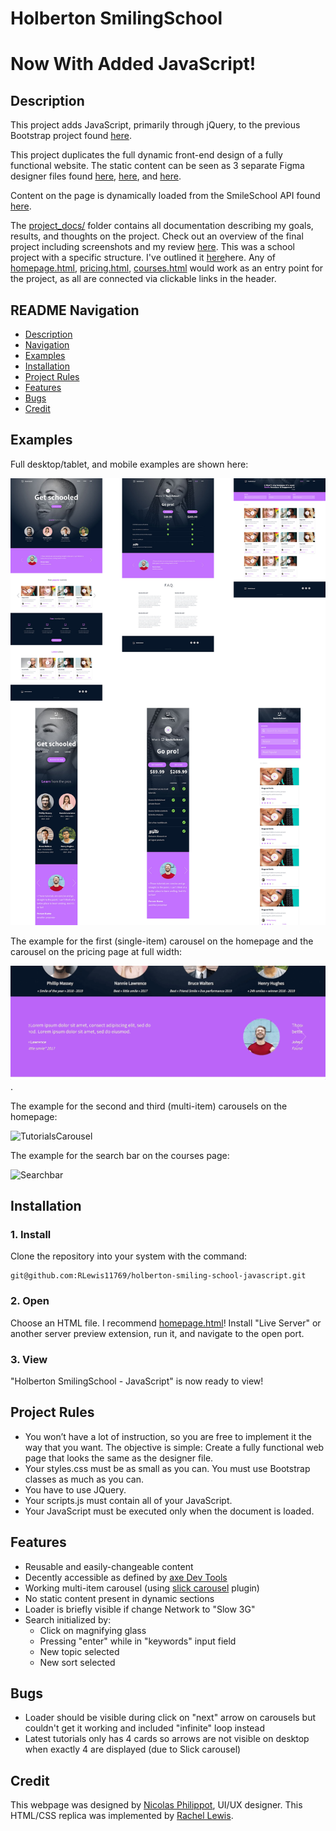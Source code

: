 # Holberton SmilingSchool
# Now With Added JavaScript!

## Description

This project adds JavaScript, primarily through jQuery, to the previous Bootstrap project found [here](https://github.com/RLewis11769/holberton-smiling-school).

This project duplicates the full dynamic front-end design of a fully functional website. The static content can be seen as 3 separate Figma designer files found [here](https://www.figma.com/file/QYQqMYbdpAHL5xTclwJKSI/Homepage?node-id=0%3A1), [here](https://www.figma.com/file/KLAI53jdYpfFNEy0O79ymB/Pricing?node-id=0%3A1), and [here](https://www.figma.com/file/ivg3abH1HLmMayBgjGg1Qf/Courses?node-id=0%3A1).

Content on the page is dynamically loaded from the SmileSchool API found [here](https://smileschool-api.hbtn.info).

The [project_docs/](https://github.com/RLewis11769/holberton-smiling-school-javascript/tree/main/project_docs) folder contains all documentation describing my goals, results, and thoughts on the project. Check out an overview of the final project including screenshots and my review [here](https://github.com/RLewis11769/holberton-smiling-school-javascript/blob/main/project_docs/review.md). This was a school project with a specific structure. I've outlined it [here](https://github.com/RLewis11769/holberton-smiling-school-javascript/blob/main/project_docs/project_structure.md)here. Any of [homepage.html](https://github.com/RLewis11769/holberton-smiling-school-javascript/blob/main/homepage.html), [pricing.html](https://github.com/RLewis11769/holberton-smiling-school-javascript/blob/main/pricing.html), [courses.html](https://github.com/RLewis11769/holberton-smiling-school-javascript/blob/main/courses.html) would work as an entry point for the project, as all are connected via clickable links in the header.

## README Navigation

- [Description](#description)
- [Navigation](#navigation)
- [Examples](#examples)
- [Installation](#installation)
- [Project Rules](#project-rules)
- [Features](#features)
- [Bugs](#bugs)
- [Credit](#credit)

## Examples

Full desktop/tablet, and mobile examples are shown here:

![All](https://github.com/RLewis11769/holberton-smiling-school-javascript/blob/main/project_docs/AllExamples.jpg)

The example for the first (single-item) carousel on the homepage and the carousel on the pricing page at full width:

![QuoteCarousel](https://github.com/RLewis11769/holberton-smiling-school-javascript/blob/main/project_docs/QuoteCarousel.gif).

The example for the second and third (multi-item) carousels on the homepage:

![TutorialsCarousel](https://github.com/RLewis11769/holberton-smiling-school-javascript/blob/main/project_docs/TutorialsCarousel.gif)

The example for the search bar on the courses page:

![Searchbar](https://github.com/RLewis11769/holberton-smiling-school-javascript/blob/main/project_docs/Searchbar.gif)

## Installation

### 1. Install

Clone the repository into your system with the command:

```
git@github.com:RLewis11769/holberton-smiling-school-javascript.git
```

### 2. Open

Choose an HTML file. I recommend [homepage.html](https://github.com/RLewis11769/holberton-smiling-school-javascript/blob/main/homepage.html)! Install "Live Server" or another server preview extension, run it, and navigate to the open port.

### 3. View

"Holberton SmilingSchool - JavaScript" is now ready to view!

## Project Rules

- You won’t have a lot of instruction, so you are free to implement it the way that you want. The objective is simple: Create a fully functional web page that looks the same as the designer file.
- Your styles.css must be as small as you can. You must use Bootstrap classes as much as you can.
- You have to use JQuery.
- Your scripts.js must contain all of your JavaScript.
- Your JavaScript must be executed only when the document is loaded.

## Features

- Reusable and easily-changeable content
- Decently accessible as defined by [axe Dev Tools](https://www.deque.com/axe/devtools/)
- Working multi-item carousel (using [slick carousel](https://kenwheeler.github.io/slick/) plugin)
- No static content present in dynamic sections
- Loader is briefly visible if change Network to "Slow 3G"
- Search initialized by:
	- Click on magnifying glass
	- Pressing "enter" while in "keywords" input field
	- New topic selected
	- New sort selected

## Bugs

- Loader should be visible during click on "next" arrow on carousels but couldn't get it working and included "infinite" loop instead
- Latest tutorials only has 4 cards so arrows are not visible on desktop when exactly 4 are displayed (due to Slick carousel)

## Credit

This webpage was designed by [Nicolas Philippot](https://dribbble.com/upmitt), UI/UX designer. This HTML/CSS replica was implemented by [Rachel Lewis](https://github.com/RLewis11769).
